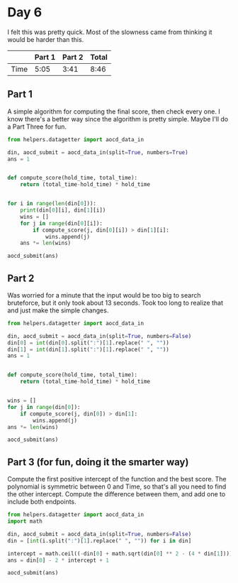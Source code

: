# Day 6
I felt this was pretty quick. Most of the slowness came from thinking it would be harder than this.

|      | Part 1 | Part 2 | Total |
|------|--------|--------|-------|
| Time | 5:05   | 3:41   | 8:46  |

## Part 1
A simple algorithm for computing the final score, then check every one. I know there's a better way since the algorithm is pretty simple. Maybe I'll do a Part Three for fun.
```python
from helpers.datagetter import aocd_data_in

din, aocd_submit = aocd_data_in(split=True, numbers=True)
ans = 1


def compute_score(hold_time, total_time):
    return (total_time-hold_time) * hold_time


for i in range(len(din[0])):
    print(din[0][i], din[1][i])
    wins = []
    for j in range(din[0][i]):
        if compute_score(j, din[0][i]) > din[1][i]:
            wins.append(j)
    ans *= len(wins)

aocd_submit(ans)
```

## Part 2
Was worried for a minute that the input would be too big to search bruteforce, but it only took about 13 seconds. Took too long to realize that and just make the simple changes.
```python
from helpers.datagetter import aocd_data_in

din, aocd_submit = aocd_data_in(split=True, numbers=False)
din[0] = int(din[0].split(":")[1].replace(" ", ""))
din[1] = int(din[1].split(":")[1].replace(" ", ""))
ans = 1


def compute_score(hold_time, total_time):
    return (total_time-hold_time) * hold_time


wins = []
for j in range(din[0]):
    if compute_score(j, din[0]) > din[1]:
        wins.append(j)
ans *= len(wins)

aocd_submit(ans)
```

## Part 3 (for fun, doing it the smarter way)
Compute the first positive intercept of the function and the best score. The polynomial is symmetric between 0 and Time, so that's all you need to find the other intercept. Compute the difference between them, and add one to include both endpoints.
```python
from helpers.datagetter import aocd_data_in
import math

din, aocd_submit = aocd_data_in(split=True, numbers=False)
din = [int(i.split(":")[1].replace(" ", "")) for i in din]

intercept = math.ceil((-din[0] + math.sqrt(din[0] ** 2 - (4 * din[1]))) / -2)
ans = din[0] - 2 * intercept + 1

aocd_submit(ans)
```